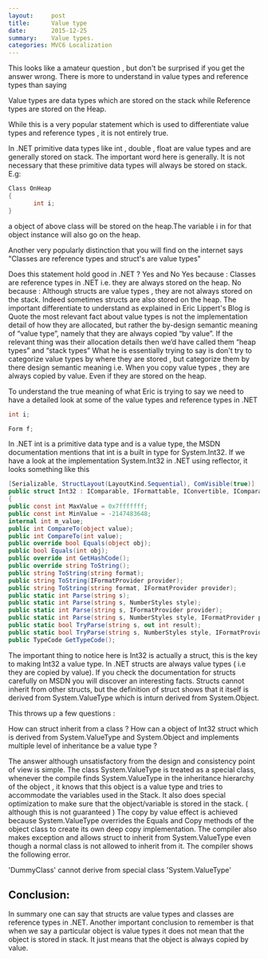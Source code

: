 ```yaml
---
layout:     post
title:      Value type
date:       2015-12-25
summary:    Value types.
categories: MVC6 Localization 
---
```


This looks like a amateur question , but don't be surprised if you get the answer wrong.
There is more to understand in value types and reference types than saying


Value types are data types which are stored on the stack while Reference types are stored on the Heap.

While this is a very popular statement which is used to differentiate value types and reference types , it is not entirely true.

In .NET primitive data types like int , double , float are value types and are generally stored on stack. The important word here is generally. It is not necessary that these primitive data types will always be stored on stack. E.g:

```csharp
Class OnHeap
{
       int i;
}
```

a object of above class will be stored on the heap.The variable i in for that object instance will also go on the heap.

Another very popularly distinction that you will find on the internet says "Classes are reference types and struct's are value types"

Does this statement hold good in .NET ? Yes and No
Yes because : Classes are reference types in .NET i.e. they are always stored on the heap.
No because : Although structs are value types , they are not always stored on the stack. Indeed sometimes structs are also stored on the heap. The important differentiate to understand as explained in Eric Lippert's Blog  is
Quote
the most relevant fact about value types is not the implementation detail of how they are allocated, but rather the by-design semantic meaning of “value type”, namely that they are always copied “by value”. If the relevant thing was their allocation details then we’d have called them “heap types” and “stack types”
What he is essentially trying to say is don't try to categorize value types by where they are stored , but categorize them by there design semantic meaning i.e. When you copy value types , they are always copied by value. Even if they are stored on the heap.


To understand the true meaning of what Eric is trying to say we need to have a detailed look at some of the value types and reference types in .NET

```csharp
int i;

Form f;
```
In .NET int is a primitive data type and is a value type, the MSDN documentation mentions that int is a built in type for System.Int32. If we have a look at the implementation System.Int32 in .NET using reflector, it looks something like this

```csharp
[Serializable, StructLayout(LayoutKind.Sequential), ComVisible(true)]
public struct Int32 : IComparable, IFormattable, IConvertible, IComparable, IEquatable
{
public const int MaxValue = 0x7fffffff;
public const int MinValue = -2147483648;
internal int m_value;
public int CompareTo(object value);
public int CompareTo(int value);
public override bool Equals(object obj);
public bool Equals(int obj);
public override int GetHashCode();
public override string ToString();
public string ToString(string format);
public string ToString(IFormatProvider provider);
public string ToString(string format, IFormatProvider provider);
public static int Parse(string s);
public static int Parse(string s, NumberStyles style);
public static int Parse(string s, IFormatProvider provider);
public static int Parse(string s, NumberStyles style, IFormatProvider provider);
public static bool TryParse(string s, out int result);
public static bool TryParse(string s, NumberStyles style, IFormatProvider provider, out int result);
public TypeCode GetTypeCode();
```
The important thing to notice here is Int32 is actually a struct, this is the key to making Int32 a value type. In .NET structs are always value types ( i.e they are copied by value). If you check the documentation for structs carefully on MSDN you will discover an interesting facts.
Structs cannot inherit from other structs, but the definition of struct shows that it itself is derived from System.ValueType which is inturn derived from System.Object.

This throws up a few questions :

How can struct inherit from a class ?
How can a object of Int32 struct which is derived from System.ValueType and System.Object and implements multiple level of inheritance be a value type ?

The answer although unsatisfactory from the design and consistency point of view is simple.
The class System.ValueType is treated as a special class, whenever the compile finds System.ValueType in the inheritance hierarchy of the object , it knows that this object is a value type and tries to accommodate the variables used in the Stack. It also does special optimization to make sure that the object/variable is stored in the stack. ( although this is not guaranteed )
The copy by value effect is achieved because System.ValueType overrides the Equals and Copy methods of the object class to create its own deep copy implementation.
The compiler also makes exception and allows struct to inherit from System.ValueType even though a normal class is not allowed to inherit from it.
The compiler shows the following error.

'DummyClass' cannot derive from special class 'System.ValueType' 

## Conclusion:


In summary one can say that structs are value types and classes are reference types in .NET.
Another important conclusion to remember is that when we say a particular object is value types it does not mean that the object is stored in stack. It just means that the object is always copied by value.
